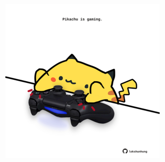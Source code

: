 <!-- built at 14/05/2021, 19:15:21 UTC -->
<p align="center">
  <img width="500" height="500" src="./ReadmeImage.svg">
</p>
